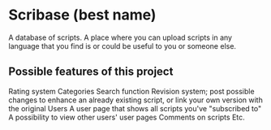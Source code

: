 # Scribase (best name)
A database of scripts.
A place where you can upload scripts in any language that you find is or could be useful to you or someone else.
## Possible features of this project
Rating system
Categories
Search function
Revision system; post possible changes to enhance an already existing script, or link your own version with the original
Users
A user page that shows all scripts you've "subscribed to"
A possibility to view other users' user pages
Comments on scripts
Etc.
